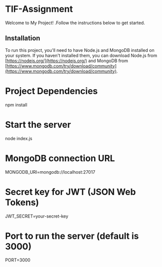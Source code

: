 # TIF-Assignment

Welcome to My Project! .Follow the instructions below to get started.

## Installation

To run this project, you'll need to have Node.js and MongoDB installed on your system. If you haven't installed them, you can download Node.js from [https://nodejs.org/](https://nodejs.org/) and MongoDB from [https://www.mongodb.com/try/download/community](https://www.mongodb.com/try/download/community).

# Project Dependencies
npm install

# Start the server
node index.js

# MongoDB connection URL
MONGODB_URI=mongodb://localhost:27017

# Secret key for JWT (JSON Web Tokens)
JWT_SECRET=your-secret-key

# Port to run the server (default is 3000)
PORT=3000

   
